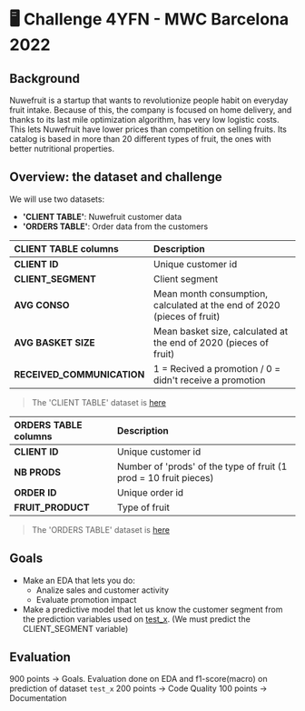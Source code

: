 # 🖥 Challenge 4YFN - MWC Barcelona 2022


## Background

Nuwefruit is a startup that wants to revolutionize people habit on everyday fruit intake. Because of this, the company is focused on home delivery, and thanks to its last mile optimization algorithm, has very low logistic costs. This lets Nuwefruit have lower prices than competition on selling fruits. Its catalog is based in more than 20 different types of fruit, the ones with better nutritional properties.

## Overview: the dataset and challenge

We will use two datasets:
 - **'CLIENT TABLE'**: Nuwefruit customer data
 - **'ORDERS TABLE'**: Order data from the customers
 
| **CLIENT TABLE** columns| Description |
|:-|:-|
| **CLIENT ID**| Unique customer id  |
| **CLIENT_SEGMENT**| Client segment  |
| **AVG CONSO**| Mean month consumption, calculated at the end of 2020 (pieces of fruit)  |
| **AVG BASKET SIZE**| Mean basket size, calculated at the end of 2020 (pieces of fruit)  |
| **RECEIVED_COMMUNICATION**| 1 = Recived a promotion / 0 = didn't receive a promotion|

> The 'CLIENT TABLE' dataset is [here](https://challenges-asset-files.s3.us-east-2.amazonaws.com/data_sets/Data-Science/4+-+events/mwc22/mwc22-client_table.csv)


|**ORDERS TABLE** columns| Description|
|:-|:-|
|**CLIENT ID**| Unique customer id | 
|**NB PRODS**| Number of 'prods' of the type of fruit (1 prod = 10 fruit pieces)|
|**ORDER ID**| Unique order id |
|**FRUIT_PRODUCT**| Type of fruit|  

> The  'ORDERS TABLE' dataset is [here](https://challenges-asset-files.s3.us-east-2.amazonaws.com/data_sets/Data-Science/4+-+events/mwc22/mwc22-orders_table.csv)

## Goals

- Make an EDA that lets you do: 
    - Analize sales and customer activity
    - Evaluate promotion impact 
- Make a predictive model that let us know the customer segment from the prediction variables used on [test_x](https://challenges-asset-files.s3.us-east-2.amazonaws.com/data_sets/Data-Science/4+-+events/mwc22/mwc22-client_table+-+test_x.csv). (We must predict the CLIENT_SEGMENT variable)


## Evaluation 
900 points -> Goals. Evaluation done on EDA and f1-score(macro) on prediction of dataset ```test_x```
200 points -> Code Quality
100 points -> Documentation